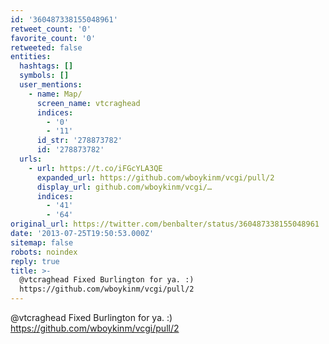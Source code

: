 ```yaml
---
id: '360487338155048961'
retweet_count: '0'
favorite_count: '0'
retweeted: false
entities:
  hashtags: []
  symbols: []
  user_mentions:
    - name: Map/
      screen_name: vtcraghead
      indices:
        - '0'
        - '11'
      id_str: '278873782'
      id: '278873782'
  urls:
    - url: https://t.co/iFGcYLA3QE
      expanded_url: https://github.com/wboykinm/vcgi/pull/2
      display_url: github.com/wboykinm/vcgi/…
      indices:
        - '41'
        - '64'
original_url: https://twitter.com/benbalter/status/360487338155048961
date: '2013-07-25T19:50:53.000Z'
sitemap: false
robots: noindex
reply: true
title: >-
  @vtcraghead Fixed Burlington for ya. :) 
  https://github.com/wboykinm/vcgi/pull/2
---
```


@vtcraghead Fixed Burlington for ya. :)  https://github.com/wboykinm/vcgi/pull/2